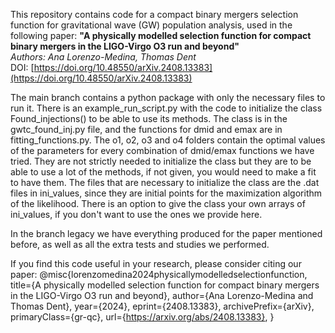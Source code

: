 This repository contains code for a compact binary mergers selection function for gravitational wave (GW) population analysis, used in the following paper: 
**"A physically modelled selection function for compact binary mergers in the LIGO-Virgo O3 run and beyond"**  
*Authors: Ana Lorenzo-Medina, Thomas Dent*  
DOI: [https://doi.org/10.48550/arXiv.2408.13383](https://doi.org/10.48550/arXiv.2408.13383)

The main branch contains a python package with only the necessary files to run it. There is an example_run_script.py with the code to initialize the class Found_injections() to be able to use its methods. The class is in the gwtc_found_inj.py file, and the functions for dmid and emax are in fitting_functions.py. The o1, o2, o3 and o4 folders contain the optimal values of the parameters for every combination of dmid/emax functions we have tried. They are not strictly needed to initialize the class but they are to be able to use a lot of the methods, if not given, you would need to make a fit to have them. The files that are necessary to initialize the class are the .dat files in ini_values, since they are initial points for the maximization algorithm of the likelihood. There is an option to give the class your own arrays of ini_values, if you don't want to use the ones we provide here. 

In the branch legacy we have everything produced for the paper mentioned before, as well as all the extra tests and studies we performed. 

If you find this code useful in your research, please consider citing our paper:
@misc{lorenzomedina2024physicallymodelledselectionfunction,
      title={A physically modelled selection function for compact binary mergers in the LIGO-Virgo O3 run and beyond}, 
      author={Ana Lorenzo-Medina and Thomas Dent},
      year={2024},
      eprint={2408.13383},
      archivePrefix={arXiv},
      primaryClass={gr-qc},
      url={https://arxiv.org/abs/2408.13383}, 
}

